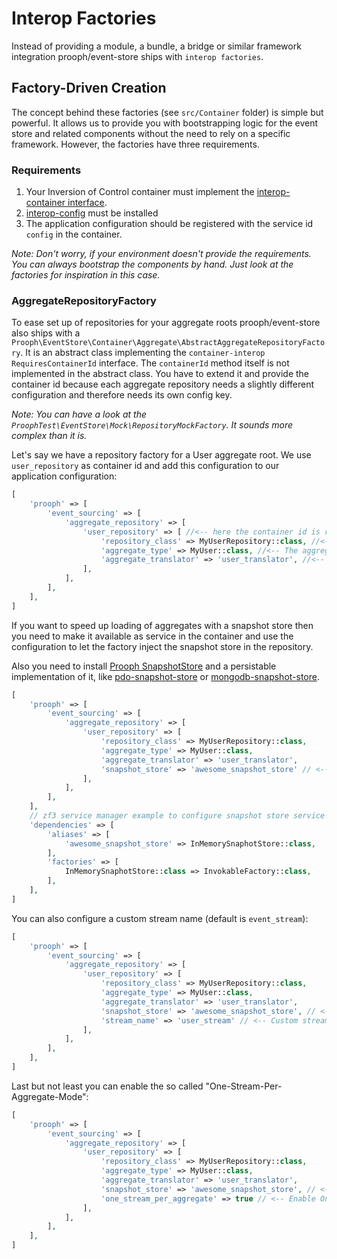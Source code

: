 # Interop Factories

Instead of providing a module, a bundle, a bridge or similar framework integration prooph/event-store ships with `interop factories`.

## Factory-Driven Creation

The concept behind these factories (see `src/Container` folder) is simple but powerful. It allows us to provide you with bootstrapping logic for the event store and related components
without the need to rely on a specific framework. However, the factories have three requirements.

### Requirements

1. Your Inversion of Control container must implement the [interop-container interface](https://github.com/container-interop/container-interop).
2. [interop-config](https://github.com/sandrokeil/interop-config) must be installed
3. The application configuration should be registered with the service id `config` in the container.

*Note: Don't worry, if your environment doesn't provide the requirements. You can
always bootstrap the components by hand. Just look at the factories for inspiration in this case.*

### AggregateRepositoryFactory

To ease set up of repositories for your aggregate roots prooph/event-store also ships with a `Prooph\EventStore\Container\Aggregate\AbstractAggregateRepositoryFactory`.
It is an abstract class implementing the `container-interop RequiresContainerId` interface. The `containerId` method
itself is not implemented in the abstract class. You have to extend it and provide the container id because each
aggregate repository needs a slightly different configuration and therefore needs its own config key.

*Note: You can have a look at the `ProophTest\EventStore\Mock\RepositoryMockFactory`. It sounds more complex than it is.*

Let's say we have a repository factory for a User aggregate root. We use `user_repository` as container id and add this
configuration to our application configuration:

```php
[
    'prooph' => [
        'event_sourcing' => [
            'aggregate_repository' => [
                'user_repository' => [ //<-- here the container id is referenced
                    'repository_class' => MyUserRepository::class, //<-- FQCN of the repository responsible for the aggregate root
                    'aggregate_type' => MyUser::class, //<-- The aggregate root FQCN the repository is responsible for
                    'aggregate_translator' => 'user_translator', //<-- The aggregate translator must be available as service in the container
                ],
            ],
        ],
    ],
]
```

If you want to speed up loading of aggregates with a snapshot store then you need to make
it available as service in the container and use the configuration to let the factory inject the snapshot store in the repository.

Also you need to install [Prooph SnapshotStore](https://github.com/prooph/snapshot-store) and a persistable implementation of it,
like [pdo-snapshot-store](https://github.com/prooph/pdo-snapshot-store/) or [mongodb-snapshot-store](https://github.com/prooph/mongodb-snapshot-store/).

```php
[
    'prooph' => [
        'event_sourcing' => [
            'aggregate_repository' => [
                'user_repository' => [
                    'repository_class' => MyUserRepository::class,
                    'aggregate_type' => MyUser::class,
                    'aggregate_translator' => 'user_translator',
                    'snapshot_store' => 'awesome_snapshot_store' // <-- SnapshotStore service id
                ],
            ],
        ],
    ],
    // zf3 service manager example to configure snapshot store service below
    'dependencies' => [
        'aliases' => [
            'awesome_snapshot_store' => InMemorySnaphotStore::class,
        ],
        'factories' => [
            InMemorySnaphotStore::class => InvokableFactory::class,
        ],
    ],
]
```

You can also configure a custom stream name (default is `event_stream`):

```php
[
    'prooph' => [
        'event_sourcing' => [
            'aggregate_repository' => [
                'user_repository' => [
                    'repository_class' => MyUserRepository::class,
                    'aggregate_type' => MyUser::class,
                    'aggregate_translator' => 'user_translator',
                    'snapshot_store' => 'awesome_snapshot_store', // <-- SnapshotStore service id
                    'stream_name' => 'user_stream' // <-- Custom stream name
                ],
            ],
        ],
    ],
]
```

Last but not least you can enable the so called "One-Stream-Per-Aggregate-Mode":
```php
[
    'prooph' => [
        'event_sourcing' => [
            'aggregate_repository' => [
                'user_repository' => [
                    'repository_class' => MyUserRepository::class,
                    'aggregate_type' => MyUser::class,
                    'aggregate_translator' => 'user_translator',
                    'snapshot_store' => 'awesome_snapshot_store', // <-- SnapshotStore service id
                    'one_stream_per_aggregate' => true // <-- Enable One-Stream-Per-Aggregate-Mode
                ],
            ],
        ],
    ],
]
```
